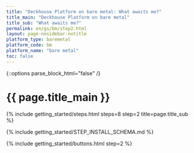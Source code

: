 ```yaml
---
title: "Deckhouse Platform on bare metal: What awaits me?"
title_main: "Deckhouse Platform on bare metal"
title_sub: "What awaits me?"
permalink: en/gs/bm/step2.html
layout: page-nosidebar-notitle
platform_type: baremetal
platform_code: bm
platform_name: "bare metal"
toc: false
---
```


<link rel="stylesheet" type="text/css" href='{{ assets["getting-started.css"].digest_path }}' />
{::options parse_block_html="false" /}

<h1 class="docs__title">{{ page.title_main }}</h1>
{% include getting_started/steps.html steps=8 step=2 title=page.title_sub %}

{% include getting_started/STEP_INSTALL_SCHEMA.md %}

{% include getting_started/buttons.html step=2 %}

